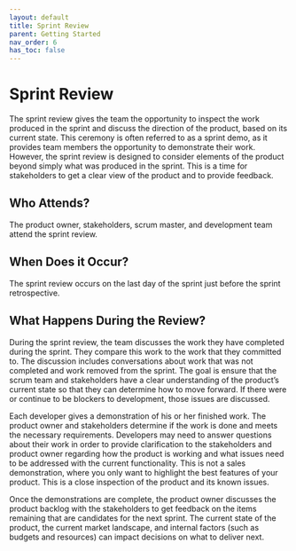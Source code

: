 ```yaml
---
layout: default
title: Sprint Review
parent: Getting Started
nav_order: 6
has_toc: false
---
```


# Sprint Review

The sprint review gives the team the opportunity to inspect the work produced in the sprint and discuss the direction of the product, based on its 
current state. This ceremony is often referred to as a sprint demo, as it provides team members the opportunity to demonstrate their work. 
However, the sprint review is designed to consider elements of the product beyond simply what was produced in the sprint. This is a time for 
stakeholders to get a clear view of the product and to provide feedback.

## Who Attends?
The product owner, stakeholders, scrum master, and development team attend the sprint review.

## When Does it Occur?
The sprint review occurs on the last day of the sprint just before the sprint retrospective.

## What Happens During the Review?

During the sprint review, the team discusses the work they have completed during the sprint. They compare this work to the work that they committed to. The discussion includes conversations about work that was not completed and work removed from the sprint. The goal is ensure that the scrum team and stakeholders have a clear understanding of the product’s current state so that they can determine how to move forward. If there were or continue to be blockers to development, those issues are discussed.

Each developer gives a demonstration of his or her finished work. The product owner and stakeholders determine if the work is done and meets the necessary requirements. Developers may need to answer questions about their work in order to provide clarification to the stakeholders and product owner regarding how the product is working and what issues need to be addressed with the current functionality. This is not a sales demonstration, where you only want to highlight the best features of your product. This is a close inspection of the product and its known issues.

Once the demonstrations are complete, the product owner discusses the product backlog with the stakeholders to get feedback on the items remaining that are candidates for the next sprint. The current state of the product, the current market landscape, and internal factors (such as budgets and resources) can impact decisions on what to deliver next.
